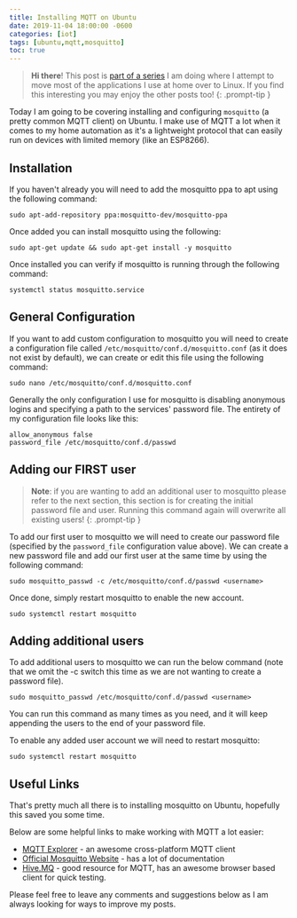 ```yaml
---
title: Installing MQTT on Ubuntu
date: 2019-11-04 18:00:00 -0600
categories: [iot]
tags: [ubuntu,mqtt,mosquitto]
toc: true
---
```


> **Hi there**! This post is [part of a series](https://www.richardn.ca/series/#home-server-revamp-2019) I am doing where I attempt to move most of the applications I use at home over to Linux. If you find this interesting you may enjoy the other posts too!
{: .prompt-tip }

Today I am going to be covering installing and configuring `mosquitto` (a pretty common MQTT client) on Ubuntu. I make use of MQTT a lot when it comes to my home automation as it's a lightweight protocol that can easily run on devices with limited memory (like an ESP8266).

## Installation
If you haven't already you will need to add the mosquitto ppa to apt using the following command:

```shell
sudo apt-add-repository ppa:mosquitto-dev/mosquitto-ppa
```

Once added you can install mosquitto using the following:

```shell
sudo apt-get update && sudo apt-get install -y mosquitto
```

Once installed you can verify if mosquitto is running through the following command:

```shell
systemctl status mosquitto.service
```

## General Configuration
If you want to add custom configuration to mosquitto you will need to create a configuration file called `/etc/mosquitto/conf.d/mosquitto.conf` (as it does not exist by default), we can create or edit this file using the following command:

```shell
sudo nano /etc/mosquitto/conf.d/mosquitto.conf
```

Generally the only configuration I use for mosquitto is disabling anonymous logins and specifying a path to the services' password file. The entirety of my configuration file looks like this:

```
allow_anonymous false
password_file /etc/mosquitto/conf.d/passwd
```

## Adding our FIRST user
> **Note**: if you are wanting to add an additional user to mosquitto please refer to the next section, this section is for creating the initial password file and user. Running this command again will overwrite all existing users!
{: .prompt-tip }

To add our first user to mosquitto we will need to create our password file (specified by the `password_file` configuration value above). We can create a new password file and add our first user at the same time by using the following command:

```shell
sudo mosquitto_passwd -c /etc/mosquitto/conf.d/passwd <username>
```

Once done, simply restart mosquitto to enable the new account.

```shell
sudo systemctl restart mosquitto
```

## Adding additional users
To add additional users to mosquitto we can run the below command (note that we omit the -c switch this time as we are not wanting to create a password file).

```shell
sudo mosquitto_passwd /etc/mosquitto/conf.d/passwd <username>
```

You can run this command as many times as you need, and it will keep appending the users to the end of your password file.

To enable any added user account we will need to restart mosquitto:

```shell
sudo systemctl restart mosquitto
```

## Useful Links
That's pretty much all there is to installing mosquitto on Ubuntu, hopefully this saved you some time.

Below are some helpful links to make working with MQTT a lot easier:

- [MQTT Explorer](https://mqtt-explorer.com/) - an awesome cross-platform MQTT client
- [Official Mosquitto Website](https://mosquitto.org/) - has a lot of documentation
- [Hive.MQ](https://www.hivemq.com/) - good resource for MQTT, has an awesome browser based client for quick testing.

Please feel free to leave any comments and suggestions below as I am always looking for ways to improve my posts.
